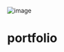 ![image](https://github.com/user-attachments/assets/ab354403-a8fa-435d-ad8d-4cae6a0d2b44)
# portfolio
